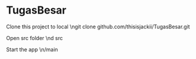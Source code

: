# TugasBesar

Clone this project to local
\ngit clone github.com/thisisjackii/TugasBesar.git

Open src folder
\nd src

Start the app
\n/main
